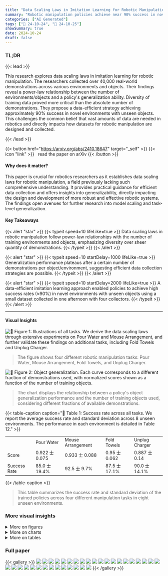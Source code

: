 ```yaml
---
title: "Data Scaling Laws in Imitation Learning for Robotic Manipulation"
summary: "Robotic manipulation policies achieve near 90% success in novel environments and with unseen objects using a data-efficient imitation learning approach guided by discovered power-law scaling laws."
categories: ["AI Generated"]
tags: ["🔖 24-10-24", "🤗 24-10-25"]
showSummary: true
date: 2024-10-24
draft: false
---
```


### TL;DR


{{< lead >}}

This research explores data scaling laws in imitation learning for robotic manipulation.  The researchers collected over 40,000 real-world demonstrations across various environments and objects. Their findings reveal a power-law relationship between the number of environments/objects and a policy's generalization ability.  Diversity of training data proved more critical than the absolute number of demonstrations. They propose a data-efficient strategy achieving approximately 90% success in novel environments with unseen objects. This challenges the common belief that vast amounts of data are needed in robotics and directly impacts how datasets for robotic manipulation are designed and collected.

{{< /lead >}}


{{< button href="https://arxiv.org/abs/2410.18647" target="_self" >}}
{{< icon "link" >}} &nbsp; read the paper on arXiv
{{< /button >}}

#### Why does it matter?
This paper is crucial for robotics researchers as it establishes data scaling laws for robotic manipulation, a field previously lacking such comprehensive understanding.  It provides practical guidance for efficient data collection and offers insights into generalizability, directly impacting the design and development of more robust and effective robotic systems. The findings open avenues for further research into model scaling and task-level generalization.
#### Key Takeaways

{{< alert "star" >}}
{{< typeit speed=10 lifeLike=true >}} Data scaling laws in robotic manipulation follow power-law relationships with the number of training environments and objects, emphasizing diversity over sheer quantity of demonstrations. {{< /typeit >}}
{{< /alert >}}

{{< alert "star" >}}
{{< typeit speed=10 startDelay=1000 lifeLike=true >}} Generalization performance plateaus after a certain number of demonstrations per object/environment, suggesting efficient data collection strategies are possible. {{< /typeit >}}
{{< /alert >}}

{{< alert "star" >}}
{{< typeit speed=10 startDelay=2000 lifeLike=true >}} A data-efficient imitation learning approach enabled policies to achieve high success rates (≈90%) in novel environments with unseen objects using a small dataset collected in one afternoon with four collectors. {{< /typeit >}}
{{< /alert >}}

------
#### Visual Insights



![](figures/figures_2_0.png "🔼 Figure 1: Illustrations of all tasks. We derive the data scaling laws through extensive experiments on Pour Water and Mouse Arrangement, and further validate these findings on additional tasks, including Fold Towels and Unplug Charger.")

> The figure shows four different robotic manipulation tasks: Pour Water, Mouse Arrangement, Fold Towels, and Unplug Charger.





![](charts/charts_6_0.png "🔼 Figure 2: Object generalization. Each curve corresponds to a different fraction of demonstrations used, with normalized scores shown as a function of the number of training objects.")

> The chart displays the relationship between a policy's object generalization performance and the number of training objects used, considering different fractions of available demonstrations.





{{< table-caption caption="🔽 Table 1: Success rate across all tasks. We report the average success rate and standard deviation across 8 unseen environments. The performance in each environment is detailed in Table 12." >}}
<table id='5' style='font-size:14px'><tr><td></td><td>Pour Water</td><td>Mouse Arrangement</td><td>Fold Towels</td><td>Unplug Charger</td></tr><tr><td>Score</td><td>0.922 士 0.075</td><td>0.933 士 0.088</td><td>0.95 士 0.062</td><td>0.887 士 0.14</td></tr><tr><td>Success Rate</td><td>85.0 士 19.4%</td><td>92.5 士 9.7%</td><td>87.5 士 17.1%</td><td>90.0 士 14.1%</td></tr></table>{{< /table-caption >}}

> This table summarizes the success rate and standard deviation of the trained policies across four different manipulation tasks in eight unseen environments.



### More visual insights

<details>
<summary>More on figures
</summary>


![](figures/figures_16_0.png "🔼 Figure 12: Testing environments. These 8 environments are not included in the training data and are used across all tasks.")

> The figure shows eight unseen testing environments used to evaluate the generalization capabilities of the robotic policies across all four manipulation tasks.


![](figures/figures_16_1.png "🔼 Figure 12: Testing environments. These 8 environments are not included in the training data and are used across all tasks.")

> The figure shows eight unseen testing environments used to evaluate the generalization performance of the trained policies across all four tasks.


![](figures/figures_17_0.png "🔼 Figure 8: Training environments for Pour Water. We sample 12 environments from our collected training data. See Appendix D.1 for task details.")

> The figure shows 12 different environments used for training a robot to pour water.


![](figures/figures_17_1.png "🔼 Figure 8: Training environments for Pour Water. We sample 12 environments from our collected training data. See Appendix D.1 for task details.")

> The figure shows 12 different training environments used for the Pour Water task in the robotic manipulation experiment.


![](figures/figures_17_2.png "🔼 Figure 12: Testing environments. These 8 environments are not included in the training data and are used across all tasks.")

> The figure shows eight unseen testing environments used to evaluate the generalization performance of the robotic manipulation policies.


![](figures/figures_18_0.png "🔼 Figure 13: Objects for Pour Water. All of our experiments include a total of 64 training bottles and mugs, as well as 16 unseen testing bottles and mugs.")

> The figure shows the 64 training and 16 testing objects used in the Pour Water task of the robotic manipulation experiment.


![](figures/figures_19_0.png "🔼 Figure 14: Objects for Mouse Arrangement. All of our experiments include a total of 64 training mice and mouse pads, as well as 16 unseen testing mice and mouse pads.")

> The figure shows the 64 training and 16 testing mouse and mousepad pairs used in the experiments.


![](figures/figures_20_0.png "🔼 Figure 15: Objects for Fold Towels. All of our experiments include a total of 32 training towels, as well as 16 unseen testing towels.")

> The figure shows the 32 training towels and 16 unseen testing towels used in the Fold Towels task.


![](figures/figures_21_0.png "🔼 Figure 16: Objects for Unplug Charger. All of our experiments include a total of 32 training chargers and power strips, as well as 16 unseen testing chargers and power strips.")

> The figure shows the 32 training objects and 16 testing objects used for the Unplug Charger task in the experiment.


![](figures/figures_29_0.png "🔼 Figure 18: UMI hand-held grippers. We do not install side mirrors on the grippers.")

> The figure shows four UMI hand-held grippers used in the data collection process of the paper.


![](figures/figures_29_1.png "🔼 Figure 19: Deployment hardware setup.")

> The figure shows the hardware setup used for the robotic manipulation experiments, including the robot arm, gripper, camera, and power supply.


</details>



<details>
<summary>More on charts
</summary>


![](charts/charts_6_1.png "🔼 Figure 2: Object generalization. Each curve corresponds to a different fraction of demonstrations used, with normalized scores shown as a function of the number of training objects.")

> The chart displays how a policy's ability to generalize to unseen objects changes as the number of training objects and the fraction of demonstrations used increases.


![](charts/charts_7_0.png "🔼 Figure 4: Generlization across environments and objects. Each curve corresponds to a different fraction of demonstrations used, with normalized scores shown as a function of the number of training environment-object pairs.")

> The chart displays the relationship between a policy's generalization ability and the number of training environment-object pairs, considering different fractions of used demonstrations.


![](charts/charts_7_1.png "🔼 Figure 5: Power-law relationship. Dashed lines represent power-law fits, with the equations provided in the legend. All axes are shown on a logarithmic scale. The correlation coefficient r indicates a power-law relationship between the policy generalization ability and the number of objects, environments, and environment-object pairs. See Appendix G.1 for data scaling laws on MSE.")

> The chart displays the power-law relationships between the policy's generalization ability and the number of training objects, environments, and environment-object pairs, showing how generalization scales approximately as a power law with the number of training instances across different data dimensions.


![](charts/charts_8_0.png "🔼 Figure 6: Multiple objects per environment. Brighter colors indicate higher normalized scores.")

> The heatmap visualizes how the policy's normalized scores vary depending on the number of environments and the number of objects per environment.


![](charts/charts_9_0.png "🔼 Figure 7: Number of demonstrations. Left: In the setting where we collect the maximum number of demonstrations, we examine whether the policy's performance follows a power-law relationship with the total number of demonstrations. The correlation coefficients for Pour Water and Mouse Arrangement are -0.62 and -0.79, respectively, suggesting only a weak power-law relationship. Right: For varying environment-object pairs, the policy performance increases with the total number of demonstrations at first, and then reaches saturation.")

> The chart displays the relationship between the number of demonstrations and the policy's performance for object and environment generalization, showing saturation after a certain number of demonstrations.


![](charts/charts_27_0.png "🔼 Figure 17: Comparison between normalized score and MSE. Left: In the object generalization experiment, the inverse correlation between MSE and normalized score is weak. Right: In the generalization experiment across both environments and objects, the inverse correlation between MSE and normalized score is very strong. Correlation coefficients (Pearson's r and Spearman's ρ) are shown in the bottom right.")

> The chart compares two evaluation metrics, normalized score and MSE, for evaluating the generalization performance of robot policies in object generalization and generalization across both environments and objects, revealing the strength of correlation between them.


![](charts/charts_30_0.png "🔼 Figure 20: Data scaling laws on MSE. Dashed lines represent power-law fits, with the equations provided in the legend. All axes are shown on a logarithmic scale.")

> The chart shows the relationship between the mean squared error (MSE) and the number of training objects, environments, and environment-object pairs.


![](charts/charts_31_0.png "🔼 Figure 21: Object generalization. Each curve corresponds to a different total numbers of demonstrations used, with normalized scores shown as a function of the number of training objects.")

> The chart displays the normalized scores of object generalization for Pour Water and Mouse Arrangement tasks, showing how performance varies with different numbers of training objects and data usage.


![](charts/charts_31_1.png "🔼 Figure 21: Object generalization. Each curve corresponds to a different total numbers of demonstrations used, with normalized scores shown as a function of the number of training objects.")

> The chart displays the object generalization performance of the policies trained with varying amounts of data (2x, 4x, 8x, 16x, and 32x demonstrations) in relation to the number of training objects.


![](charts/charts_31_2.png "🔼 Figure 23: Generalization across environments and objects. Each curve corresponds to a different total numbers of demonstrations used, with normalized scores shown as a function of the number of training environment-object pairs.")

> The chart displays how the policy's generalization ability across environments and objects improves with increasing number of training environment-object pairs while keeping the total number of demonstrations relatively constant.


</details>



<details>
<summary>More on tables
</summary>


{{< table-caption caption="🔽 Table 2: Model related experiments on Pour Water. The entries marked in gray are the same, which specify the default settings: the visual encoder is a fully fine-tuned ViT-L/14 model pre-trained with DINOv2, while the action diffusion model employs a base-size 1D CNN U-Net." >}}
<table id='1' style='font-size:14px'><tr><td>Case</td><td>Score</td><td></td><td></td></tr><tr><td>DINOv2 ViT-L/14</td><td>0.90</td><td>Case</td><td>Score</td></tr><tr><td>LfS ViT-L/14</td><td>0.03</td><td>DINOv2 ViT-S/14</td><td>0.66</td></tr><tr><td>frozen DINOv2</td><td>0.00</td><td>DINOv2 ViT-B/14</td><td>0.81</td></tr><tr><td>LoRA DINOv2</td><td>0.72</td><td>DINOv2 ViT-L/14</td><td>0.90</td></tr></table>{{< /table-caption >}}

> The table shows the results of model-related experiments on the Pour Water task, comparing different training strategies, visual encoder sizes, and action diffusion model sizes.


{{< table-caption caption="🔽 Table 2: Model related experiments on Pour Water. The entries marked in gray are the same, which specify the default settings: the visual encoder is a fully fine-tuned ViT-L/14 model pre-trained with DINOv2, while the action diffusion model employs a base-size 1D CNN U-Net." >}}
<br><table id='2' style='font-size:14px'><tr><td>Case</td><td>Score</td></tr><tr><td>small U-Net</td><td>0.88</td></tr><tr><td>base U-Net</td><td>0.90</td></tr><tr><td>large U-Net</td><td>0.83</td></tr></table>{{< /table-caption >}}

> The table presents the results of experiments on the Pour Water task, comparing the performance of different model sizes and training strategies for the visual encoder and action diffusion model.


{{< table-caption caption="🔽 Table 3: A default set of hyper-parameters." >}}
<table id='5' style='font-size:14px'><tr><td>Config</td><td>Value</td></tr><tr><td>Image observation horizon</td><td>3 (Pour Water, Unplug Charger), 2 (other tasks)</td></tr><tr><td>Proprioception observation horizon</td><td>3 (Pour Water, Unplug Charger), 2 (other tasks)</td></tr><tr><td>Action horizon</td><td>16</td></tr><tr><td>Observation resolution</td><td>224x224</td></tr><tr><td>Environment frequency</td><td>5</td></tr><tr><td>Optimizer</td><td>AdamW</td></tr><tr><td>Optimizer momentum</td><td>B1, B2 = 0.95, 0.999</td></tr><tr><td>Learning rate for action diffusion model</td><td>3e-4</td></tr><tr><td>Learning rate for visual encoder</td><td>3e-5</td></tr><tr><td>Learning rate schedule</td><td>cosine decay</td></tr><tr><td>Batch size</td><td>256</td></tr><tr><td>Inference denoising iterations</td><td>16</td></tr><tr><td>Temporal ensemble steps</td><td>8</td></tr><tr><td>Temporal ensemble adaptation rate</td><td>-0.01</td></tr></table>{{< /table-caption >}}

> This table lists the default hyperparameters used in the policy training process, specifying values for image observation horizon, proprioception observation horizon, action horizon, observation resolution, environment frequency, optimizer, optimizer momentum, learning rate for action diffusion model, learning rate for visual encoder, learning rate schedule, batch size, inference denoising iterations, temporal ensemble steps, and temporal ensemble adaptation rate.


{{< table-caption caption="🔽 Table 5: Environment generalization on Pour Water. Normalizing these scores by dividing them by 9 yields the results shown in Fig. 3." >}}
<table id='5' style='font-size:14px'><tr><td>Usage</td><td rowspan="2">3.125%</td><td rowspan="2">6.25%</td><td rowspan="2">12.5%</td><td rowspan="2">25%</td><td rowspan="2">50%</td><td rowspan="2">100%</td></tr><tr><td>#Envs</td></tr><tr><td>1</td><td></td><td></td><td></td><td></td><td></td><td>1.3</td></tr><tr><td>2</td><td></td><td></td><td></td><td></td><td>2.85</td><td>3.325</td></tr><tr><td>4</td><td></td><td></td><td></td><td>2.55</td><td>4.3</td><td>4.475</td></tr><tr><td>8</td><td></td><td></td><td>3.925</td><td>6.1</td><td>6.575</td><td>6.2</td></tr><tr><td>16</td><td></td><td>4.15</td><td>6.2</td><td>6.525</td><td>7.85</td><td>8</td></tr><tr><td>32</td><td>3.475</td><td>6.55</td><td>7.2</td><td>8.65</td><td>8.75</td><td>8.6</td></tr></table>{{< /table-caption >}}

> Table 5 shows the results of the environment generalization experiment on the Pour Water task, presenting the normalized scores as a function of the number of training environments and the fraction of demonstrations used.


{{< table-caption caption="🔽 Table 7: Number of demonstrations on Pour Water. Normalizing these scores by dividing them by 9 yields the results shown in Fig. 7." >}}
<table id='9' style='font-size:14px'><tr><td>#Demos</td><td>64</td><td>100</td><td>200</td><td>400</td><td>800</td><td>1600</td><td>3200</td><td>6400</td></tr><tr><td>Score</td><td>4.35</td><td>6.15</td><td>6.875</td><td>7.025</td><td>6.975</td><td>7.2</td><td>7.125</td><td>6.525</td></tr></table>{{< /table-caption >}}

> The table shows the raw test scores before normalization for the Pour Water task, varying the number of demonstrations used for training.


{{< table-caption caption="🔽 Table 9: Environment generalization on Mouse Arrangement. Normalizing these scores by dividing them by 6 yields the results shown in Fig. 3." >}}
<table id='3' style='font-size:14px'><tr><td>Usage</td><td>3.125%</td><td>6.25%</td><td>12.5%</td><td>25%</td><td>50%</td><td>100%</td></tr><tr><td>#Envs 1</td><td></td><td></td><td></td><td></td><td></td><td>1.3</td></tr><tr><td>2</td><td></td><td></td><td></td><td></td><td>1.975</td><td>2.475</td></tr><tr><td>4</td><td></td><td></td><td></td><td>1.8</td><td>3.3</td><td>3.625</td></tr><tr><td>8</td><td></td><td></td><td>2.075</td><td>2.5</td><td>3.2</td><td>3.6</td></tr><tr><td>16</td><td></td><td>1.525</td><td>3.65</td><td>3.8</td><td>4.375</td><td>4.45</td></tr><tr><td>32</td><td>2.725</td><td>3.325</td><td>3.9</td><td>4.7</td><td>5.125</td><td>5.2</td></tr></table>{{< /table-caption >}}

> Table 9 shows the results of the environment generalization experiment on the Mouse Arrangement task, where the normalized scores are obtained by dividing the raw scores by 6.


{{< table-caption caption="🔽 Table 6: Generlization across environments and objects on Pour Water. Normalizing these scores by dividing them by 9 yields the results shown in Fig. 4." >}}
<table id='5' style='font-size:14px'><tr><td>Usage</td><td>3.125%</td><td>6.25%</td><td>12.5%</td><td>25%</td><td>50%</td><td>100%</td></tr><tr><td>#Pairs 1</td><td></td><td></td><td></td><td></td><td></td><td>0.75</td></tr><tr><td>2</td><td></td><td></td><td></td><td></td><td>0.975</td><td>0.875</td></tr><tr><td>4</td><td></td><td></td><td></td><td>1.8</td><td>2.3</td><td>2.325</td></tr><tr><td>8</td><td></td><td></td><td>2.425</td><td>3.725</td><td>3.425</td><td>3.35</td></tr><tr><td>16</td><td></td><td>3.375</td><td>4.925</td><td>4.5</td><td>5.05</td><td>4.75</td></tr><tr><td>32</td><td>4.225</td><td>4.225</td><td>5.075</td><td>5.2</td><td>5.6</td><td>5.525</td></tr></table>{{< /table-caption >}}

> Table 6 presents the normalized scores for Pour Water experiments evaluating generalization across both environments and objects, showing the impact of different fractions of demonstrations.


{{< table-caption caption="🔽 Table 11: Number of demonstrations on Mouse Arrangement. Normalizing these scores by dividing them by 6 yields the results shown in Fig. 7." >}}
<table id='7' style='font-size:14px'><tr><td>#Demos</td><td>64</td><td>100</td><td>200</td><td>400</td><td>800</td><td>1600</td><td>3200</td><td>6400</td></tr><tr><td>Score</td><td>1.725</td><td>3.025</td><td>3.3</td><td>3.775</td><td>3.975</td><td>3.8</td><td>3.875</td><td>3.8</td></tr></table>{{< /table-caption >}}

> Table 11 shows the normalized scores for the Mouse Arrangement task based on varying numbers of demonstrations.


{{< table-caption caption="🔽 Table 12: Success rate across all tasks. For each task, we report the success rate in each evaluation environment." >}}
<table id='3' style='font-size:14px'><tr><td></td><td colspan="8">Environment ID</td><td></td></tr><tr><td>Task</td><td>1</td><td>2</td><td>3</td><td>4</td><td>5</td><td>6</td><td>7</td><td>8</td><td>Mean</td></tr><tr><td>Pour Water</td><td>80%</td><td>40%</td><td>100%</td><td>80%</td><td>100%</td><td>100%</td><td>80%</td><td>100%</td><td>85%</td></tr><tr><td>Mouse Arrangement</td><td>100%</td><td>80%</td><td>100%</td><td>100%</td><td>80%</td><td>80%</td><td>100%</td><td>100%</td><td>92.5%</td></tr><tr><td>Fold Towels</td><td>100%</td><td>100%</td><td>60%</td><td>100%</td><td>100%</td><td>60%</td><td>100%</td><td>80%</td><td>87.5%</td></tr><tr><td>Unplug Charger</td><td>80%</td><td>60%</td><td>100%</td><td>100%</td><td>100%</td><td>80%</td><td>100%</td><td>100%</td><td>90%</td></tr></table>{{< /table-caption >}}

> This table presents the success rates of the policies trained across 32 environment-object pairs for four different manipulation tasks, showing the performance in each of eight unseen evaluation environments.


</details>


### Full paper

{{< gallery >}}
<img src="paper_images/1.png" class="grid-w50 md:grid-w33 xl:grid-w25" />
<img src="paper_images/2.png" class="grid-w50 md:grid-w33 xl:grid-w25" />
<img src="paper_images/3.png" class="grid-w50 md:grid-w33 xl:grid-w25" />
<img src="paper_images/4.png" class="grid-w50 md:grid-w33 xl:grid-w25" />
<img src="paper_images/5.png" class="grid-w50 md:grid-w33 xl:grid-w25" />
<img src="paper_images/6.png" class="grid-w50 md:grid-w33 xl:grid-w25" />
<img src="paper_images/7.png" class="grid-w50 md:grid-w33 xl:grid-w25" />
<img src="paper_images/8.png" class="grid-w50 md:grid-w33 xl:grid-w25" />
<img src="paper_images/9.png" class="grid-w50 md:grid-w33 xl:grid-w25" />
<img src="paper_images/10.png" class="grid-w50 md:grid-w33 xl:grid-w25" />
<img src="paper_images/11.png" class="grid-w50 md:grid-w33 xl:grid-w25" />
<img src="paper_images/12.png" class="grid-w50 md:grid-w33 xl:grid-w25" />
<img src="paper_images/13.png" class="grid-w50 md:grid-w33 xl:grid-w25" />
<img src="paper_images/14.png" class="grid-w50 md:grid-w33 xl:grid-w25" />
<img src="paper_images/15.png" class="grid-w50 md:grid-w33 xl:grid-w25" />
<img src="paper_images/16.png" class="grid-w50 md:grid-w33 xl:grid-w25" />
<img src="paper_images/17.png" class="grid-w50 md:grid-w33 xl:grid-w25" />
<img src="paper_images/18.png" class="grid-w50 md:grid-w33 xl:grid-w25" />
<img src="paper_images/19.png" class="grid-w50 md:grid-w33 xl:grid-w25" />
<img src="paper_images/20.png" class="grid-w50 md:grid-w33 xl:grid-w25" />
<img src="paper_images/21.png" class="grid-w50 md:grid-w33 xl:grid-w25" />
<img src="paper_images/22.png" class="grid-w50 md:grid-w33 xl:grid-w25" />
<img src="paper_images/23.png" class="grid-w50 md:grid-w33 xl:grid-w25" />
<img src="paper_images/24.png" class="grid-w50 md:grid-w33 xl:grid-w25" />
<img src="paper_images/25.png" class="grid-w50 md:grid-w33 xl:grid-w25" />
<img src="paper_images/26.png" class="grid-w50 md:grid-w33 xl:grid-w25" />
<img src="paper_images/27.png" class="grid-w50 md:grid-w33 xl:grid-w25" />
<img src="paper_images/28.png" class="grid-w50 md:grid-w33 xl:grid-w25" />
<img src="paper_images/29.png" class="grid-w50 md:grid-w33 xl:grid-w25" />
<img src="paper_images/30.png" class="grid-w50 md:grid-w33 xl:grid-w25" />
<img src="paper_images/31.png" class="grid-w50 md:grid-w33 xl:grid-w25" />
<img src="paper_images/32.png" class="grid-w50 md:grid-w33 xl:grid-w25" />
<img src="paper_images/33.png" class="grid-w50 md:grid-w33 xl:grid-w25" />
<img src="paper_images/34.png" class="grid-w50 md:grid-w33 xl:grid-w25" />
{{< /gallery >}}